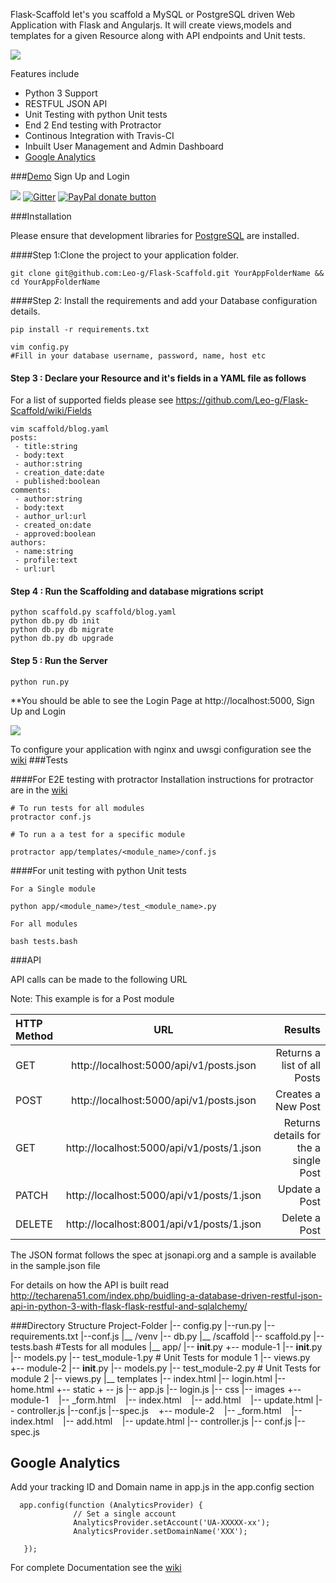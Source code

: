 Flask-Scaffold let's you scaffold a MySQL or PostgreSQL driven Web Application with Flask and Angularjs. It will create views,models and templates for a given Resource along with API endpoints and Unit tests.

![](http://i.imgur.com/o7RTkyB.png)

Features include

 - Python 3 Support
 - RESTFUL JSON API
 - Unit Testing with python Unit tests
 - End 2 End testing with Protractor
 - Continous Integration with Travis-CI
 - Inbuilt User Management and Admin Dashboard
 - [Google Analytics](#google-analytics)

###[Demo](http://flask-scaffold.herokuapp.com/) Sign Up and Login

![](https://travis-ci.org/Leo-G/Flask-Scaffold.svg?branch=master)
[![Gitter](https://badges.gitter.im/Leo-G/Flask-Scaffold.svg)](https://gitter.im/Leo-G/Flask-Scaffold?utm_source=badge&utm_medium=badge&utm_campaign=pr-badge&utm_content=badge)
[![PayPal donate button](http://img.shields.io/paypal/donate.png?color=yellow)](https://www.paypal.com/cgi-bin/webscr?cmd=_donations&business=althealobo%40gmail%2ecom&lc=AU&item_name=Leo%2dG&no_note=0&currency_code=USD&bn=PP%2dDonationsBF%3abtn_donateCC_LG%2egif%3aNonHostedGuest)

###Installation

Please ensure that development libraries for [PostgreSQL](http://techarena51.com/index.php/flask-sqlalchemy-postgresql-tutorial/) are installed.

####Step 1:Clone the project to your application folder.

    git clone git@github.com:Leo-g/Flask-Scaffold.git YourAppFolderName && cd YourAppFolderName

####Step 2: Install the requirements and add your Database configuration details.

    pip install -r requirements.txt

    vim config.py
    #Fill in your database username, password, name, host etc

#### Step 3 : Declare your Resource and it's fields in a YAML file as follows

For a list of supported fields please see https://github.com/Leo-g/Flask-Scaffold/wiki/Fields

    vim scaffold/blog.yaml
    posts:
     - title:string
     - body:text
     - author:string
     - creation_date:date
     - published:boolean
    comments:
     - author:string
     - body:text
     - author_url:url
     - created_on:date
     - approved:boolean
    authors:
     - name:string
     - profile:text
     - url:url

#### Step 4 : Run the Scaffolding  and database migrations script

    python scaffold.py scaffold/blog.yaml
    python db.py db init
    python db.py db migrate
    python db.py db upgrade

####  Step 5 : Run the Server

    python run.py

**You should be able to see the Login Page at http://localhost:5000, Sign Up and Login

![](http://i.imgur.com/a5iFubs.png)

To configure your application with nginx and uwsgi configuration see the [wiki](https://github.com/Leo-G/Flask-Scaffold/wiki/Install-and-Configure-Nginx-and-Uwsgi-on-Ubuntu-to-Serve-Flask-and-Angularjs-Applications)
###Tests

####For E2E testing with protractor
Installation instructions for protractor are in the [wiki](https://github.com/Leo-G/Flask-Scaffold/wiki/Headless-Testing-Angularjs-apps-with-Protractor-and-Selenium-on-Ubuntu-14.04)

    # To run tests for all modules
    protractor conf.js

    # To run a a test for a specific module

    protractor app/templates/<module_name>/conf.js

####For unit testing with python Unit tests

    For a Single module

    python app/<module_name>/test_<module_name>.py

    For all modules

    bash tests.bash

###API

API calls can be made to the following URL

Note: This example is for a Post module

| HTTP Method  | URL  | Results |
| :------------ |:---------------:| -----:|
| GET      | http://localhost:5000/api/v1/posts.json | Returns a list of all Posts |
| POST     | http://localhost:5000/api/v1/posts.json      |   Creates a New Post |
| GET | http://localhost:5000/api/v1/posts/1.json      | Returns details for the a single Post |
| PATCH | http://localhost:5000/api/v1/posts/1.json      | Update a Post |
| DELETE | http://localhost:8001/api/v1/posts/1.json      | Delete a Post |

The JSON format follows the spec at jsonapi.org and a sample is available in the sample.json   file

For details on how the API is built read 	http://techarena51.com/index.php/buidling-a-database-driven-restful-json-api-in-python-3-with-flask-flask-restful-and-sqlalchemy/

###Directory Structure
        Project-Folder
            |-- config.py
            |--run.py
            |--requirements.txt
            |--conf.js
            |__ /venv
            |-- db.py
            |__ /scaffold
            |-- scaffold.py
            |-- tests.bash    #Tests for all modules
            |__ app/
                |-- __init__.py
                +-- module-1
                    |-- __init__.py
                    |-- models.py
                    |-- test_module-1.py  # Unit Tests for module 1
                    |-- views.py
                        
                +-- module-2
                    |-- __init__.py
                    |-- models.py
                    |-- test_module-2.py  # Unit Tests for module 2
                    |-- views.py
                |__ templates
                   |-- index.html
                   |-- login.html
                   |-- home.html
                   +-- static
                          + -- js
                                 |-- app.js
                                 |-- login.js
                          |-- css
                          |-- images
                   +-- module-1
                                   |-- _form.html
                                   |-- index.html
                                   |-- add.html
                                   |-- update.html
                                   |-- controller.js
                                   |--conf.js
                                   |--spec.js
                   +-- module-2
                                   |-- _form.html
                                   |-- index.html
                                   |-- add.html
                                   |-- update.html
                                   |-- controller.js
                                   |-- conf.js
                                   |-- spec.js


## Google Analytics

Add your tracking ID and Domain name in app.js in the app.config  section

      app.config(function (AnalyticsProvider) {
                  // Set a single account
                  AnalyticsProvider.setAccount('UA-XXXXX-xx');
                  AnalyticsProvider.setDomainName('XXX');

       });

For complete Documentation see the [wiki](https://github.com/Leo-G/Flask-Scaffold/wiki/Add-Google-Analytics-to-Angularjs-UI-Routes)
